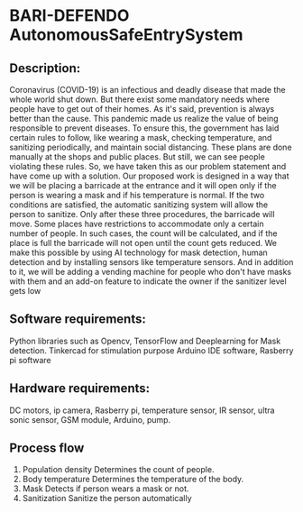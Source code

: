 # BARI-DEFENDO  AutonomousSafeEntrySystem
## Description: 
Coronavirus (COVID-19) is an infectious and deadly disease that made the whole world shut down. But there exist some mandatory needs where people have to get out of their homes. As it's said, prevention is always better than the cause. This pandemic made us realize the value of being responsible to prevent diseases. To ensure this, the government has laid certain rules to follow, like wearing a mask, checking temperature, and sanitizing periodically, and maintain social distancing. These plans are done manually at the shops and public places. But still, we can see people violating these rules. So, we have taken this as our problem statement and have come up with a solution. Our proposed work is designed in a way that we will be placing a barricade at the entrance and it will open only if the person is wearing a mask and if his temperature is normal. If the two conditions are satisfied, the automatic sanitizing system will allow the person to sanitize. Only after these three procedures, the barricade will move. Some places have restrictions to accommodate only a certain number of people. In such cases, the count will be calculated, and if the place is full the barricade will not open until the count gets reduced. We make this possible by using AI technology for mask detection, human detection and by installing sensors like temperature sensors. And in addition to it, we will be adding a vending machine for people who don't have masks with them and an add-on feature to indicate the owner if the sanitizer level gets low

## Software requirements:
Python libraries such as Opencv, TensorFlow and Deeplearning for Mask detection. Tinkercad for stimulation purpose
Arduino IDE software, Rasberry pi software
## Hardware requirements:
DC motors, ip camera, Rasberry pi, temperature sensor, IR sensor, ultra sonic sensor, GSM module, Arduino, pump.

## Process flow
1) Population density
Determines the count of people. 
2) Body temperature
Determines the temperature of the body.
3) Mask
Detects if person wears a mask or not.
4) Sanitization
Sanitize the person automatically

